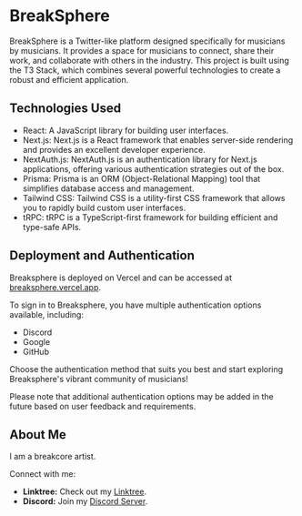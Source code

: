 # BreakSphere

BreakSphere is a Twitter-like platform designed specifically for musicians by musicians. It provides a space for musicians to connect, share their work, and collaborate with others in the industry. This project is built using the T3 Stack, which combines several powerful technologies to create a robust and efficient application.

## Technologies Used

- React: A JavaScript library for building user interfaces.
- Next.js: Next.js is a React framework that enables server-side rendering and provides an excellent developer experience.
- NextAuth.js: NextAuth.js is an authentication library for Next.js applications, offering various authentication strategies out of the box.
- Prisma: Prisma is an ORM (Object-Relational Mapping) tool that simplifies database access and management.
- Tailwind CSS: Tailwind CSS is a utility-first CSS framework that allows you to rapidly build custom user interfaces.
- tRPC: tRPC is a TypeScript-first framework for building efficient and type-safe APIs.

## Deployment and Authentication

Breaksphere is deployed on Vercel and can be accessed at [breaksphere.vercel.app](https://breaksphere.vercel.app/). 

To sign in to Breaksphere, you have multiple authentication options available, including:

- Discord
- Google
- GitHub

Choose the authentication method that suits you best and start exploring Breaksphere's vibrant community of musicians!

Please note that additional authentication options may be added in the future based on user feedback and requirements.

## About Me

I am a breakcore artist.

Connect with me:

- **Linktree:** Check out my [Linktree](https://linktr.ee/toadmilk).
- **Discord:** Join my [Discord Server](https://discord.com/invite/qhVx9FZcUR).
